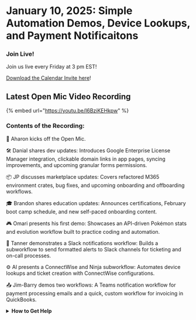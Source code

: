 # January 10, 2025: Simple Automation Demos, Device Lookups, and Payment Notificaitons

### **Join Live!**

Join us live every Friday at 3 pm EST!

&#x20;[Download the Calendar Invite here](https://engine.rewst.io/webhooks/custom/trigger/02eb02e2-1177-43d9-9e13-8547414979fc/c47fdd7f-4075-47a8-ba92-94e790e67c06?request_type=open_mic_link&)!

## Latest Open Mic Video Recording

{% embed url="https://youtu.be/I6BziKEHkpw" %}

### Contents of the Recording:

🎤 Aharon kicks off the Open Mic.&#x20;

🛠️ Danial shares dev updates: Introduces Google Enterprise License Manager integration, clickable domain links in app pages, syncing improvements, and upcoming granular forms permissions.&#x20;

📦 JP discusses marketplace updates: Covers refactored M365 environment crates, bug fixes, and upcoming onboarding and offboarding workflows.&#x20;

🎓 Brandon shares education updates: Announces certifications, February boot camp schedule, and new self-paced onboarding content.&#x20;

🎮 Omari presents his first demo: Showcases an API-driven Pokémon stats and evolution workflow built to practice coding and automation.&#x20;

💬 Tanner demonstrates a Slack notifications workflow: Builds a subworkflow to send formatted alerts to Slack channels for ticketing and on-call processes.&#x20;

⚙️ Al presents a ConnectWise and Ninja subworkflow: Automates device lookups and ticket creation with ConnectWise configurations.&#x20;

📤 Jim-Barry demos two workflows: A Teams notification workflow for payment processing emails and a quick, custom workflow for invoicing in QuickBooks.



<details>

<summary><strong>How to Get Help</strong></summary>

* 💬 Chat (Discord): [https://discord.gg/rewst​​ ](https://discord.gg/rewst%E2%80%8B%E2%80%8B)
  * Private #\{{ msp \}} channel
  * \#the-kewp
* 🎫 Submit Tickets to: the\_roc@rewst.io
* 📝 Feature Request + Integration Requests: [https://rewst.canny.io/](https://rewst.canny.io/)

**CLUCK UNIVERSITY – REWST TRAINING:**&#x20;

* 👨‍🏫 Live Instructor-Led Training: [https://calendly.com/cluck-u/](https://calendly.com/cluck-u/)
* 🏁 Rewst Foundations Training: [https://docs.rewst.help/cluck-university/rewst-foundations-10x](https://docs.rewst.help/cluck-university/rewst-foundations-10x)
* ▶️ On-demand Videos: [https://docs.rewst.help/cluck-university/rewst-foundations-10x](https://docs.rewst.help/cluck-university/rewst-foundations-10x)

**DOCS:**&#x20;

* 🥚 Rewst Docs: [https://docs.rewst.help ](https://docs.rewst.help)
* ⛩️ Jinja Docs: [https://jinja.palletsprojects.com/](https://jinja.palletsprojects.com/)

**KEY LINKS:**&#x20;

* 📝 Feature Request + Integration Requests: [https://rewst.canny.io/](https://rewst.canny.io/)

</details>
